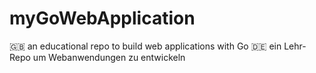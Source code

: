 # myGoWebApplication
🇬🇧 an educational repo to build web applications with Go 🇩🇪 ein Lehr-Repo um Webanwendungen zu entwickeln 
